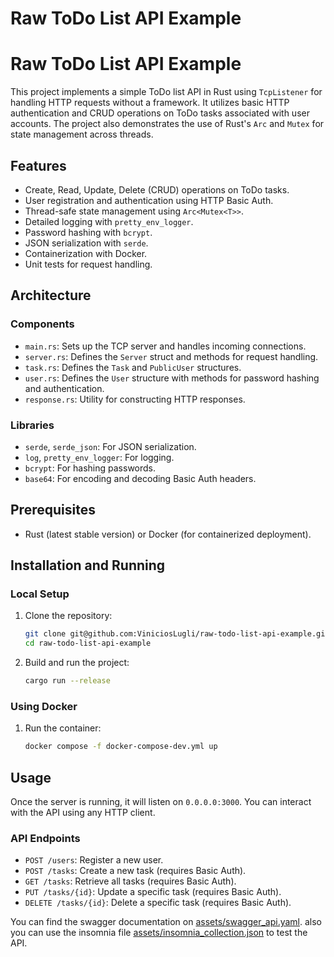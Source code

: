 # Raw ToDo List API Example

# Raw ToDo List API Example

This project implements a simple ToDo list API in Rust using `TcpListener` for handling HTTP requests without a framework. It utilizes basic HTTP authentication and CRUD operations on ToDo tasks associated with user accounts. The project also demonstrates the use of Rust's `Arc` and `Mutex` for state management across threads.

## Features

-   Create, Read, Update, Delete (CRUD) operations on ToDo tasks.
-   User registration and authentication using HTTP Basic Auth.
-   Thread-safe state management using `Arc<Mutex<T>>`.
-   Detailed logging with `pretty_env_logger`.
-   Password hashing with `bcrypt`.
-   JSON serialization with `serde`.
-   Containerization with Docker.
-   Unit tests for request handling.

## Architecture

### Components

-   `main.rs`: Sets up the TCP server and handles incoming connections.
-   `server.rs`: Defines the `Server` struct and methods for request handling.
-   `task.rs`: Defines the `Task` and `PublicUser` structures.
-   `user.rs`: Defines the `User` structure with methods for password hashing and authentication.
-   `response.rs`: Utility for constructing HTTP responses.

### Libraries

-   `serde`, `serde_json`: For JSON serialization.
-   `log`, `pretty_env_logger`: For logging.
-   `bcrypt`: For hashing passwords.
-   `base64`: For encoding and decoding Basic Auth headers.

## Prerequisites

-   Rust (latest stable version) or Docker (for containerized deployment).

## Installation and Running

### Local Setup

1. Clone the repository:

    ```sh
    git clone git@github.com:ViniciosLugli/raw-todo-list-api-example.git
    cd raw-todo-list-api-example
    ```

2. Build and run the project:
    ```sh
    cargo run --release
    ```

### Using Docker

1. Run the container:
    ```sh
    docker compose -f docker-compose-dev.yml up
    ```

## Usage

Once the server is running, it will listen on `0.0.0.0:3000`. You can interact with the API using any HTTP client.

### API Endpoints

-   `POST /users`: Register a new user.
-   `POST /tasks`: Create a new task (requires Basic Auth).
-   `GET /tasks`: Retrieve all tasks (requires Basic Auth).
-   `PUT /tasks/{id}`: Update a specific task (requires Basic Auth).
-   `DELETE /tasks/{id}`: Delete a specific task (requires Basic Auth).

You can find the swagger documentation on [assets/swagger_api.yaml](assets/swagger_api.yaml). also you can use the insomnia file [assets/insomnia_collection.json](assets/insomnia_collection.json) to test the API.
